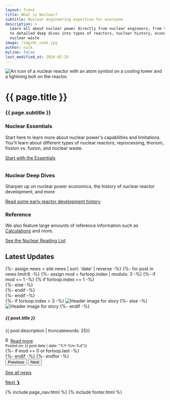 ```yaml
---
layout: front
title: What is Nuclear?
subtitle: Nuclear engineering expertise for everyone
description: >
  Learn all about nuclear power directly from nuclear engineers, from the basics
  to detailed deep dives into types of reactors, nuclear history, economics, and
  nuclear waste
image: /img/dc_cook.jpg
author: nick
byline: false
last_modified_at: 2024-02-25
---
```


 <div class="position-relative overflow-hidden p-3 p-md-5 m-md-3 text-center bg-body-tertiary">
    <div class="col-md-6 p-lg-3 mx-auto my-3">
    <img src="/img/reactor_web.svg" class="img-fluid w-50" alt="An icon of
    a nuclear reactor with an atom symbol on a cooling tower and a lightning bolt on the
    reactor." {% imagesize img/reactor_web.svg:props %} />
      <h1 class="display-3 fw-bold">{{ page.title }}</h1>
      <h3 class="fw-normal text-muted mb-3">{{ page.subtitle }}</h3>
    </div>
  </div>

<div class="container">
<main>

  <div class="container px-4 py-3">
    <div class="row g-4 py-3 row-cols-1 row-cols-lg-3">
      <div class="feature col">
        <div class="feature-icon d-inline-flex align-items-center justify-content-center fs-2 mb-3">
          <i class="fas fa-user-graduate"></i>
        </div>
        <h3 class="fs-2 text-body-emphasis">Nuclear Essentials</h3>
        <p>Start here to learn more about nuclear power's capabilities and
        limitations. You'll learn about different types of nuclear reactors,
        reprocessing, thorium, fission vs. fusion, and nuclear waste.</p>
        <a href="{% link essentials.md %}" class="icon-link">
          Start with the Essentials
        </a>
      </div>
      <div class="feature col">
        <div class="feature-icon d-inline-flex align-items-center justify-content-center fs-2 mb-3">
        <i class="fas fa-book-open"></i>
          <svg class="bi" width="1em" height="1em"><use xlink:href="#people-circle"/></svg>
        </div>
        <h3 class="fs-2 text-body-emphasis">Nuclear Deep Dives</h3>
        <p>Sharpen up on nuclear power economics, the history of nuclear reactor development, and more </p>
        <a href="{% link reactor-history.md %}" class="icon-link">
          Read some early reactor development history
        </a>
      </div>
      <div class="feature col">
        <div class="feature-icon d-inline-flex align-items-center justify-content-center fs-2 mb-3">
        <i class="far fa-folder-open"></i>
        </div>
        <h3 class="fs-2 text-body-emphasis">Reference</h3>
        <p>We also feature large amounts of reference information such as <a href="{% link calcs.md %}">Calculations</a> and more.</p>
        <a href="{% link nuclear-reading-list.md %}" class="icon-link">
          See the Nuclear Reading List
        </a>
      </div>
    </div>
  </div>

<div class="col-12">

<h2>Latest Updates</h2>

<div id="newsCarousel" class="carousel slide">

<div class="carousel-inner">
{%- assign news = site.news | sort: 'date' | reverse -%}
{%- for post in news limit:6 -%}
{%- assign mod = forloop.index | modulo: 3 -%}
{%- if mod == 1 -%}
  {% if forloop.index == 1 -%}
  <div class="carousel-item active">
  {%- else -%}
  <div class="carousel-item">
  {%- endif -%}
    <div class="row">
{%- endif -%}
      <div class="col-md-4 col-sm-12 ">
        <div class="card h-100">
          {%- if forloop.index > 3 -%}
          <img src="{{ post.image }}" class="card-img-top" alt="Header image for story">
          {%- else -%}
          <img src="{{ post.image }}" class="card-img-top" alt="Header image for story">
          {%- endif -%}
          <div class="card-body">
            <h5 class="card-title">{{ post.title }}</h5>
            <p class="card-text">{{ post.description | truncatewords: 25}}</p>
            <a href="{{ post.url }}" class="btn btn-primary"><img class="m-1" width="16" height="16" alt="Reactor icon" src="img/reactor_web.svg">Read more</a>
          </div>
          <div class="card-footer">
            <small class="text-body-secondary">Posted on: {{ post.date | date: "%Y-%m-%d"}}</small>
          </div>
        </div>
      </div>
    {%- if mod == 0 or forloop.last -%}
    </div>
  </div>
{%- endif -%}
{%- endfor -%}
</div> <!-- end carousel-inner -->
<button class="carousel-control-prev" type="button" data-bs-target="#newsCarousel" data-bs-slide="prev">
  <span class="carousel-control-prev-icon" aria-hidden="true"></span>
  <span class="visually-hidden">Previous</span>
</button>
<button class="carousel-control-next" type="button" data-bs-target="#newsCarousel" data-bs-slide="next">
  <span class="carousel-control-next-icon" aria-hidden="true"></span>
  <span class="visually-hidden">Next</span>
</button>
</div>
</div>

<a href="{% link news.md %}" class="btn btn-success m-1" role="button"><i class="far fa-newspaper"></i> See all news</a>

</main>

<div class="row">
<div class="col-md-12">
<a href="{% link essentials.md %}" class="btn btn-success m-1" role="button">Next &#10095;</a>
</div>
</div>

{% include page_nav.html %}
{% include footer.html %}

</div>
<!-- end container-->
